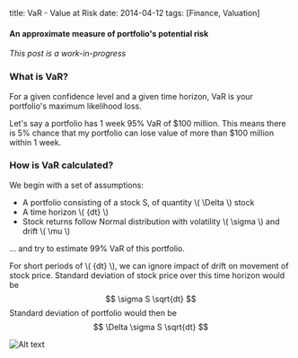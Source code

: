 title: VaR - Value at Risk
date: 2014-04-12
tags: [Finance, Valuation]

#### An approximate measure of portfolio's potential risk

*This post is a work-in-progress*

### What is VaR?
For a given confidence level and a given time horizon, VaR is your portfolio's maximum likelihood loss. 

Let's say a portfolio has 1 week 95% VaR of $100 million. This means there is 5% chance that my portfolio can lose value of more than $100 million within 1 week.


### How is VaR calculated?

We begin with a set of assumptions: 

 + A portfolio consisting of a stock S, of quantity \\( \Delta \\) stock
 + A time horizon \\( {dt} \\)
 + Stock returns follow Normal distribution with volatility \\( \sigma \\) and drift \\( \mu \\)

... and try to estimate 99% VaR of this portfolio.
 
For short periods of \\( {dt} \\), we can ignore impact of drift on movement of stock price.
Standard deviation of stock price over this time horizon would be $$ \sigma S \sqrt{dt} $$
Standard deviation of portfolio would then be $$ \Delta \sigma S \sqrt{dt} $$

![Alt text](http://upload.wikimedia.org/wikipedia/commons/2/25/The_Normal_Distribution.svg)
